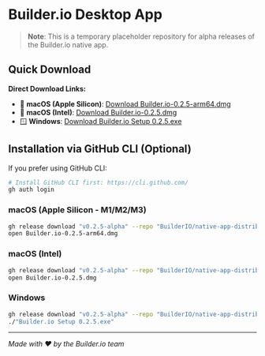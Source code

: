 # Builder.io Desktop App

> **Note**: This is a temporary placeholder repository for alpha releases of the Builder.io native app.

## Quick Download

**Direct Download Links:**
- 🍎 **macOS (Apple Silicon)**: [Download Builder.io-0.2.5-arm64.dmg](https://github.com/BuilderIO/native-app-distribution/releases/download/v0.2.5-alpha/Builder.io-0.2.5-arm64.dmg)
- 🍎 **macOS (Intel)**: [Download Builder.io-0.2.5.dmg](https://github.com/BuilderIO/native-app-distribution/releases/download/v0.2.5-alpha/Builder.io-0.2.5.dmg)  
- 🪟 **Windows**: [Download Builder.io Setup 0.2.5.exe](https://github.com/BuilderIO/native-app-distribution/releases/download/v0.2.5-alpha/Builder.io.Setup.0.2.5.exe)

## Installation via GitHub CLI (Optional)

If you prefer using GitHub CLI:

```bash
# Install GitHub CLI first: https://cli.github.com/
gh auth login
```

### macOS (Apple Silicon - M1/M2/M3)
```bash
gh release download "v0.2.5-alpha" --repo "BuilderIO/native-app-distribution" --pattern "Builder.io-0.2.5-arm64.dmg"
open Builder.io-0.2.5-arm64.dmg
```

### macOS (Intel)
```bash
gh release download "v0.2.5-alpha" --repo "BuilderIO/native-app-distribution" --pattern "Builder.io-0.2.5.dmg"
open Builder.io-0.2.5.dmg
```

### Windows  
```bash
gh release download "v0.2.5-alpha" --repo "BuilderIO/native-app-distribution" --pattern "Builder.io Setup 0.2.5.exe"
./"Builder.io Setup 0.2.5.exe"
```

---

*Made with ❤️ by the Builder.io team*

